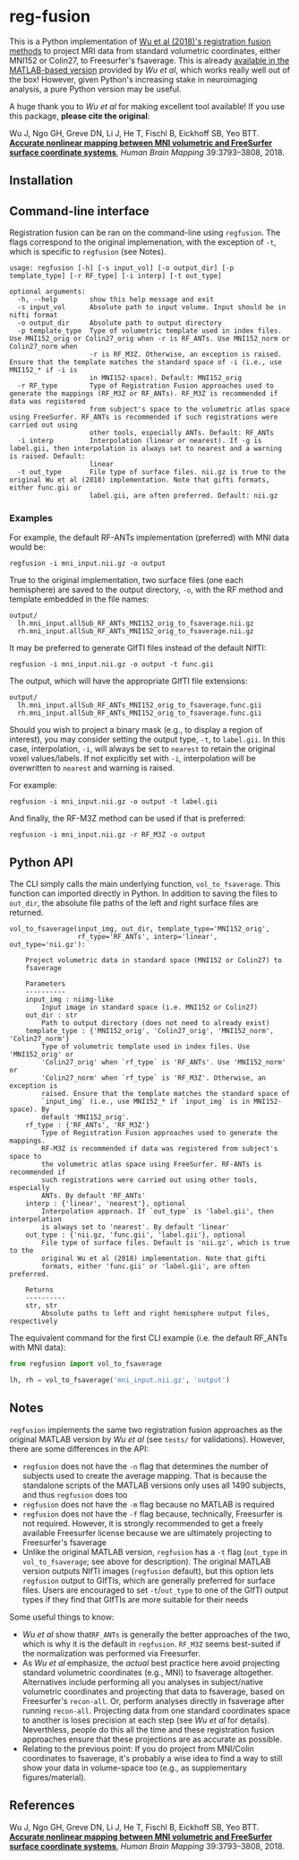 # reg-fusion

This is a Python implementation of [Wu et al (2018)'s registration fusion methods](https://onlinelibrary.wiley.com/doi/full/10.1002/hbm.24213) to project MRI data from standard volumetric coordinates, either MNI152 or Colin27, to Freesurfer's fsaverage. This is already [available in the MATLAB-based version](https://github.com/ThomasYeoLab/CBIG/tree/master/stable_projects/registration/Wu2017_RegistrationFusion) provided by *Wu et al*, which works really well out of the box! However, given Python's increasing stake in neuroimaging analysis, a pure Python version may be useful. 

A huge thank you to *Wu et al* for making excellent tool available! If you use this package, **please cite the original**:

Wu J, Ngo GH, Greve DN, Li J, He T, Fischl B, Eickhoff SB, Yeo BTT. [**Accurate nonlinear mapping between MNI volumetric and FreeSurfer surface coordinate systems**](http://people.csail.mit.edu/ythomas/publications/2018VolSurfMapping-HBM.pdf), *Human Brain Mapping* 39:3793–3808, 2018.

## Installation


## Command-line interface

Registration fusion can be ran on the command-line using `regfusion`. The flags correspond to the original implemenation, with the exception of `-t`, which is specific to `regfusion` (see Notes).  

```
usage: regfusion [-h] [-s input_vol] [-o output_dir] [-p template_type] [-r RF_type] [-i interp] [-t out_type]

optional arguments:
  -h, --help        show this help message and exit
  -s input_vol      Absolute path to input volume. Input should be in nifti format
  -o output_dir     Absolute path to output directory
  -p template_type  Type of volumetric template used in index files. Use MNI152_orig or Colin27_orig when -r is RF_ANTs. Use MNI152_norm or Colin27_norm when
                    -r is RF_M3Z. Otherwise, an exception is raised. Ensure that the template matches the standard space of -i (i.e., use MNI152_* if -i is
                    in MNI152-space). Default: MNI152_orig
  -r RF_type        Type of Registration Fusion approaches used to generate the mappings (RF_M3Z or RF_ANTs). RF_M3Z is recommended if data was registered
                    from subject's space to the volumetric atlas space using FreeSurfer. RF_ANTs is recommended if such registrations were carried out using
                    other tools, especially ANTs. Default: RF_ANTs
  -i interp         Interpolation (linear or nearest). If -g is label.gii, then interpolation is always set to nearest and a warning is raised. Default:
                    linear
  -t out_type       File type of surface files. nii.gz is true to the original Wu et al (2018) implementation. Note that gifti formats, either func.gii or
                    label.gii, are often preferred. Default: nii.gz
```

### Examples

For example, the default RF-ANTs implementation (preferred) with MNI data would be: 
```
regfusion -i mni_input.nii.gz -o output
```
True to the original implementation, two surface files (one each hemisphere) are saved to the output directory, `-o`, with the RF method and template embedded in the file names:
```
output/
  lh.mni_input.allSub_RF_ANTs_MNI152_orig_to_fsaverage.nii.gz
  rh.mni_input.allSub_RF_ANTs_MNI152_orig_to_fsaverage.nii.gz
```

It may be preferred to generate GIfTI files instead of the default NIfTI:
```
regfusion -i mni_input.nii.gz -o output -t func.gii
```
The output, which will have the appropriate GIfTI file extensions:
```
output/
  lh.mni_input.allSub_RF_ANTs_MNI152_orig_to_fsaverage.func.gii
  rh.mni_input.allSub_RF_ANTs_MNI152_orig_to_fsaverage.func.gii
```

Should you wish to project a binary mask (e.g., to display a region of interest), you may consider setting the output type, `-t`, to `label.gii`. In this case, interpolation, `-i`, will always be set to `nearest` to retain the original voxel values/labels. If not explicitly set with `-i`, interpolation will be overwritten to `nearest` and warning is raised. 

For example:
```
regfusion -i mni_input.nii.gz -o output -t label.gii
```

And finally, the RF-M3Z method can be used if that is preferred:
```
regfusion -i mni_input.nii.gz -r RF_M3Z -o output
```

## Python API

The CLI simply calls the main underlying function, `vol_to_fsaverage`. This function can imported directly in Python. In addition to saving the files to `out_dir`, the absolute file paths of the left and right surface files are returned. 

```
vol_to_fsaverage(input_img, out_dir, template_type='MNI152_orig', 
                 rf_type='RF_ANTs', interp='linear', out_type='nii.gz'):

    Project volumetric data in standard space (MNI152 or Colin27) to 
    fsaverage 

    Parameters
    ----------
    input_img : niimg-like
        Input image in standard space (i.e. MNI152 or Colin27)
    out_dir : str
        Path to output directory (does not need to already exist)
    template_type : {'MNI152_orig', 'Colin27_orig', 'MNI152_norm', 'Colin27_norm'}
        Type of volumetric template used in index files. Use 'MNI152_orig' or 
        'Colin27_orig' when `rf_type` is 'RF_ANTs'. Use 'MNI152_norm' or 
        'Colin27_norm' when `rf_type` is 'RF_M3Z'. Otherwise, an exception is 
        raised. Ensure that the template matches the standard space of 
        `input_img` (i.e., use MNI152_* if `input_img` is in MNI152-space). By 
        default 'MNI152_orig'.
    rf_type : {'RF_ANTs', 'RF_M3Z'}
        Type of Registration Fusion approaches used to generate the mappings.
        RF-M3Z is recommended if data was registered from subject's space to 
        the volumetric atlas space using FreeSurfer. RF-ANTs is recommended if 
        such registrations were carried out using other tools, especially 
        ANTs. By default 'RF_ANTs'
    interp : {'linear', 'nearest'}, optional
        Interpolation approach. If `out_type` is 'label.gii', then interpolation 
        is always set to 'nearest'. By default 'linear'
    out_type : {'nii.gz, 'func.gii', 'label.gii'}, optional
        File type of surface files. Default is 'nii.gz', which is true to the 
        original Wu et al (2018) implementation. Note that gifti 
        formats, either 'func.gii' or 'label.gii', are often preferred.

    Returns
    ----------
    str, str
        Absolute paths to left and right hemisphere output files, respectively
```

The equivalent command for the first CLI example (i.e. the default RF_ANTs with MNI data):

```python
from regfusion import vol_to_fsaverage

lh, rh = vol_to_fsaverage('mni_input.nii.gz', 'output')
```

## Notes

`regfusion` implements the same two registration fusion approaches as the original MATLAB version by *Wu et al* (see `tests/` for validations). However, there are some differences in the API:
- `regfusion` does not have the `-n` flag that determines the number of subjects used to create the average mapping. That is because the standalone scripts of the MATLAB versions only uses all 1490 subjects, and thus `regfusion` does too 
- `regfusion` does not have the `-m` flag because no MATLAB is required
- `regfusion` does not have the `-f` flag because, technically, Freesurfer is not required. However, it is strongly recommended to get a freely available Freesurfer license because we are ultimately projecting to Freesurfer's fsaverage
- Unlike the original MATLAB version, `regfusion` has a `-t` flag (`out_type` in `vol_to_fsaverage`; see above for description). The original MATLAB version outputs NIfTI images (`regfusion` default), but this option lets `regfusion` output to GIfTIs, which are generally preferred for surface files. Users are encouraged to set `-t`/`out_type` to one of the GIfTI output types if they find that GIfTIs are more suitable for their needs

Some useful things to know:
- *Wu et al* show that`RF_ANTs` is generally the better approaches of the two, which is why it is the default in `regfusion`. `RF_M3Z` seems best-suited if the normalization was performed via Freesurfer.
- As *Wu et al* emphasize, the *actual* best practice here avoid projecting standard volumetric coordinates (e.g., MNI) to fsaverage altogether. Alternatives include performing all you analyses in subject/native volumetric coordinates and projecting that data to fsaverage, based on Freesurfer's `recon-all`. Or, perform analyses directly in fsaverage after running `recon-all`. Projecting data from one standard coordinates space to another is loses precision at each step (see *Wu et al* for details). Neverthless, people do this all the time and these registration fusion approaches ensure that these projections are as accurate as possible.
- Relating to the previous point: If you do project from MNI/Colin coordinates to fsaverage, it's probably a wise idea to find a way to still show your data in volume-space too (e.g., as supplementary figures/material).     

## References

Wu J, Ngo GH, Greve DN, Li J, He T, Fischl B, Eickhoff SB, Yeo BTT. [**Accurate nonlinear mapping between MNI volumetric and FreeSurfer surface coordinate systems**](http://people.csail.mit.edu/ythomas/publications/2018VolSurfMapping-HBM.pdf), *Human Brain Mapping* 39:3793–3808, 2018.